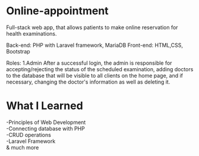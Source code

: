 # Online-appointment
Full-stack web app, that allows patients to make online reservation for health examinations.

Back-end: PHP with Laravel framework, MariaDB
Front-end: HTML,CSS, Bootstrap

Roles:
1.Admin
After a successful login, the admin is responsible for accepting/rejecting the status of the scheduled examination, adding doctors to the database that will be visible to all clients on the home page, and if necessary, changing the doctor's information as well as deleting it.


# What I Learned 
-Principles of Web Development <br>
-Connecting database with PHP <br>
-CRUD operations <br>
-Laravel Framework <br>
& much more
